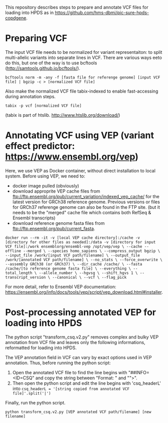 This repository describes steps to prepare and annotate VCF files for loading into HPDS as in https://github.com/hms-dbmi/pic-sure-hpds-copdgene.

# Preparing VCF

The input VCF file needs to be normalized for variant representaiton: to split multi-allelic variants into separate lines in VCF.
There are various ways eeto do this, but one of the way is to use bcftools (http://samtools.github.io/bcftools/).

`bcftools norm -m -any -f [fasta file for referenge genome] [input VCF file] | bgzip -c > [normalized VCF file]`


Also make the normalized VCF file tabix-indexed to enable fast-accessing during annotation steps.

`tabix -p vcf [normalized VCF file]`

(tabix is part of htslib. http://www.htslib.org/download/)


# Annotating VCF using VEP (variant effect predictor: https://www.ensembl.org/vep)

Here, we use VEP as Docker container, without direct installation to local system.
Before using VEP, we need to:
- docker image pulled (obviously)
- download approprite VEP cache files from ftp://ftp.ensembl.org/pub/current_variation/indexed_vep_cache/ for the latest version for GRCh38 reference genome. Previous versions or files for GRCh37 referenge genome can also be found in the FTP site.
  (but it needs to be the "merged" cache file which contains both RefSeq & Ensembl transcripts)
- download reference genome fasta files from ftp://ftp.ensembl.org/pub/current_fasta.

`docker run --rm -it -v [local VEP cache directory]:/cache -v [directory for other files as needed]:/data -v [directory for input VCF file]:/work ensemblorg/ensembl-vep /opt/vep/vep \
	--cache --offline --merged \
	--species homo_sapiens \
	--compress_output bgzip \
	--input_file /work/[input VCF path/filename] \
	--output_file /work/[annotated VCF path/filename] \
	--no_stats \
	--force_overwrite \
	--assembly GRCh38 (or GRCh37) \
	--dir_cache /cache/ \
	--fasta /cache/[to reference genome fasta file] \
	--everything \
	--total_length \
	--allele_number \
	--hgvsg \
	--shift_hgvs 1 \
	--transcript_version \
	--canonical \
	--vcf \
	--flag_pick`

For more detail, refer to Ensembl VEP documentation: https://ensembl.org/info/docs/tools/vep/script/vep_download.html#installer.


# Post-processing annotated VEP for loading into HPDS

The python script "transform_csq.v2.py" removes complex and bulky VEP annotation from VCF file and leaves only the following informations, reformatted for loading into HPDS.

The VEP annotation field in VCF can vary by exact options used in VEP annotation.
Thus, before running the python script:
1) Open the annotated VCF file to find the line begins with "##INFO=<ID=CSQ" and copy the string between "Format: " and "">".
2) Then open the python script and edit the line begins with 'csq_headerL' into `csq_headerL = '[string copied from annotated VCF file]'.split('|')`

Finally, run the python script.

`python transform_csq.v2.py [VEP annotated VCF path/filename] [new filename]`
